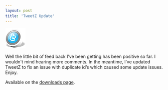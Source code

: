 ```yaml
---
layout: post  
title: 'TweetZ Update'
---
```

![tweetz logo](/cdn/images/blog/TweetZUpdate_12785/logo.png) 

Well the little bit of feed back I’ve been getting has been positive so far. I wouldn't mind hearing more comments. In the meantime, I’ve updated TweetZ to fix an issue with duplicate id’s which caused some update issues. Enjoy.

Available on the [downloads page](/downloads).
